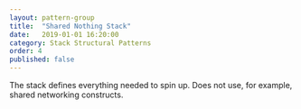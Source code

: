 ```yaml
---
layout: pattern-group
title:  "Shared Nothing Stack"
date:   2019-01-01 16:20:00
category: Stack Structural Patterns
order: 4
published: false
---
```


The stack defines everything needed to spin up. Does not use, for example, shared networking constructs.
